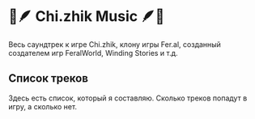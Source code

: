 # 🎵🪶 Chi.zhik Music 🪶🎵
Весь саундтрек к игре Chi.zhik, клону игры Fer.al,
созданный создателем игр FeralWorld, Winding Stories и т.д.
## Список треков
Здесь есть список, который я составляю. Сколько треков попадут в игру, а сколько нет.
